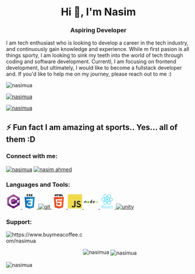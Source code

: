 <h1 align="center">Hi 👋, I'm Nasim</h1>
<h3 align="center">Aspiring Developer</h3>

<p> I am tech enthusiast who is looking to develop a career in the tech industry, and continuously gain knowledge and experience. While m first pasion is all things sporty, I am looking to sink my teeth into the world of tech through coding and software development. Currentl, I am focusing on frontend development, but ultimately, I would like to become a fullstack developer and. If you'd like to help me on my journey, please reach out to me :) </p>

<p align="left"> <img src="https://komarev.com/ghpvc/?username=nasimua&label=Profile%20views&color=0e75b6&style=flat" alt="nasimua" /> </p>

<p align="left"> <a href="https://github.com/ryo-ma/github-profile-trophy"><img src="https://github-profile-trophy.vercel.app/?username=nasimua" alt="nasimua" /></a> </p>

<p align="left"> <a href="https://twitter.com/nasimua" target="blank"><img src="https://img.shields.io/twitter/follow/nasimua?logo=twitter&style=for-the-badge" alt="nasimua" /></a> </p>

## ⚡ Fun fact **I am amazing at sports.. Yes... all of them :D**

<h3 align="left">Connect with me:</h3>
<p align="left">
<a href="https://twitter.com/nasimua" target="blank"><img align="center" src="https://raw.githubusercontent.com/rahuldkjain/github-profile-readme-generator/master/src/images/icons/Social/twitter.svg" alt="nasimua" height="30" width="40" /></a>
<a href="https://linkedin.com/in/nasimua" target="blank"><img align="center" src="https://raw.githubusercontent.com/rahuldkjain/github-profile-readme-generator/master/src/images/icons/Social/linked-in-alt.svg" alt="nasim ahmed" height="30" width="40" /></a>
</p>

<h3 align="left">Languages and Tools:</h3>
<p align="left"> <a href="https://www.w3schools.com/cs/" target="_blank" rel="noreferrer"> <img src="https://raw.githubusercontent.com/devicons/devicon/master/icons/csharp/csharp-original.svg" alt="csharp" width="40" height="40"/> </a> <a href="https://www.w3schools.com/css/" target="_blank" rel="noreferrer"> <img src="https://raw.githubusercontent.com/devicons/devicon/master/icons/css3/css3-original-wordmark.svg" alt="css3" width="40" height="40"/> </a> <a href="https://git-scm.com/" target="_blank" rel="noreferrer"> <img src="https://www.vectorlogo.zone/logos/git-scm/git-scm-icon.svg" alt="git" width="40" height="40"/> </a> <a href="https://www.w3.org/html/" target="_blank" rel="noreferrer"> <img src="https://raw.githubusercontent.com/devicons/devicon/master/icons/html5/html5-original-wordmark.svg" alt="html5" width="40" height="40"/> </a> <a href="https://developer.mozilla.org/en-US/docs/Web/JavaScript" target="_blank" rel="noreferrer"> <img src="https://raw.githubusercontent.com/devicons/devicon/master/icons/javascript/javascript-original.svg" alt="javascript" width="40" height="40"/> </a> <a href="https://nodejs.org" target="_blank" rel="noreferrer"> <img src="https://raw.githubusercontent.com/devicons/devicon/master/icons/nodejs/nodejs-original-wordmark.svg" alt="nodejs" width="40" height="40"/> </a> <a href="https://reactjs.org/" target="_blank" rel="noreferrer"> <img src="https://raw.githubusercontent.com/devicons/devicon/master/icons/react/react-original-wordmark.svg" alt="react" width="40" height="40"/> </a> <a href="https://unity.com/" target="_blank" rel="noreferrer"> <img src="https://www.vectorlogo.zone/logos/unity3d/unity3d-icon.svg" alt="unity" width="40" height="40"/> </a> </p>

<h3 align="left">Support:</h3>
<p><a href="https://www.buymeacoffee.com/nasimua" target="_blank"> <img align="left" src="https://cdn.buymeacoffee.com/buttons/v2/default-yellow.png" height="50" width="210" alt="https://www.buymeacoffee.com/nasimua" /></a></p><br><br>

<p><img align="left" src="https://github-readme-stats.vercel.app/api/top-langs?username=nasimua&show_icons=true&locale=en&layout=compact" alt="nasimua" /></p>

<p>&nbsp;<img align="center" src="https://github-readme-stats.vercel.app/api?username=nasimua&show_icons=true&locale=en" alt="nasimua" /></p>

<p><img align="center" src="https://github-readme-streak-stats.herokuapp.com/?user=nasimua&" alt="nasimua" /></p>

